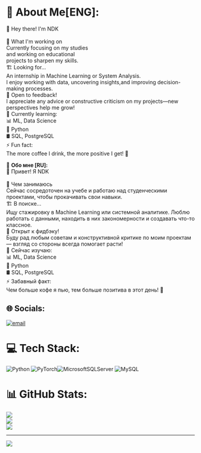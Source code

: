 # 💫 About Me[ENG]:
👋 Hey there! I'm NDK<br><br>🔭 What I'm working on<br>Currently focusing on my studies <br>and working on educational<br>projects to sharpen my skills.<br>🏗 Looking for...<br>An internship in Machine Learning or System Analysis. <br>I enjoy working with data, uncovering insights,and improving decision-making processes.<br>🤝 Open to feedback!<br>I appreciate any advice or constructive criticism on my projects—new perspectives help me grow!<br>🌱 Currently learning:<br>📊 ML, Data Science<br>🐍 Python<br>🛢 SQL, PostgreSQL<br>⚡️ Fun fact:<br>The more coffee I drink, the more positive I get! 🚀

💫 **Обо мне [RU]:**  
👋 Привет! Я NDK<br><br>🔭 Чем занимаюсь<br>Сейчас сосредоточен на учебе и работаю над студенческими проектами, чтобы прокачивать свои навыки.<br>🏗 В поиске...<br>Ищу стажировку в Machine Learning или системной аналитике. Люблю работать с данными, находить в них закономерности и создавать что-то классное.<br>🤝 Открыт к фидбэку!<br>Буду рад любым советам и конструктивной критике по моим проектам — взгляд со стороны всегда помогает расти!<br>🌱 Сейчас изучаю:<br>📊 ML, Data Science<br>🐍 Python<br>🛢 SQL, PostgreSQL<br>⚡️ Забавный факт:<br>Чем больше кофе я пью, тем больше позитива в этот день! 🚀

## 🌐 Socials:
[![email](https://img.shields.io/badge/Email-D14836?logo=gmail&logoColor=white)](mailto:zqw3232@mail.ru) 

# 💻 Tech Stack:
![Python](https://img.shields.io/badge/python-3670A0?style=for-the-badge&logo=python&logoColor=ffdd54) ![PyTorch](https://img.shields.io/badge/PyTorch-%23EE4C2C.svg?style=for-the-badge&logo=PyTorch&logoColor=white)![MicrosoftSQLServer](https://img.shields.io/badge/Microsoft%20SQL%20Server-CC2927?style=for-the-badge&logo=microsoft%20sql%20server&logoColor=white) ![MySQL](https://img.shields.io/badge/mysql-4479A1.svg?style=for-the-badge&logo=mysql&logoColor=white)
# 📊 GitHub Stats:
![](https://github-readme-stats.vercel.app/api?username=NDikeY&theme=aura&hide_border=false&include_all_commits=false&count_private=false)<br/>
![](https://github-readme-streak-stats.herokuapp.com/?user=NDikeY&theme=aura&hide_border=false)<br/>
![](https://github-readme-stats.vercel.app/api/top-langs/?username=NDikeY&theme=aura&hide_border=false&include_all_commits=false&count_private=false&layout=compact)

---
[![](https://visitcount.itsvg.in/api?id=NDikeY&icon=0&color=0)](https://visitcount.itsvg.in)
